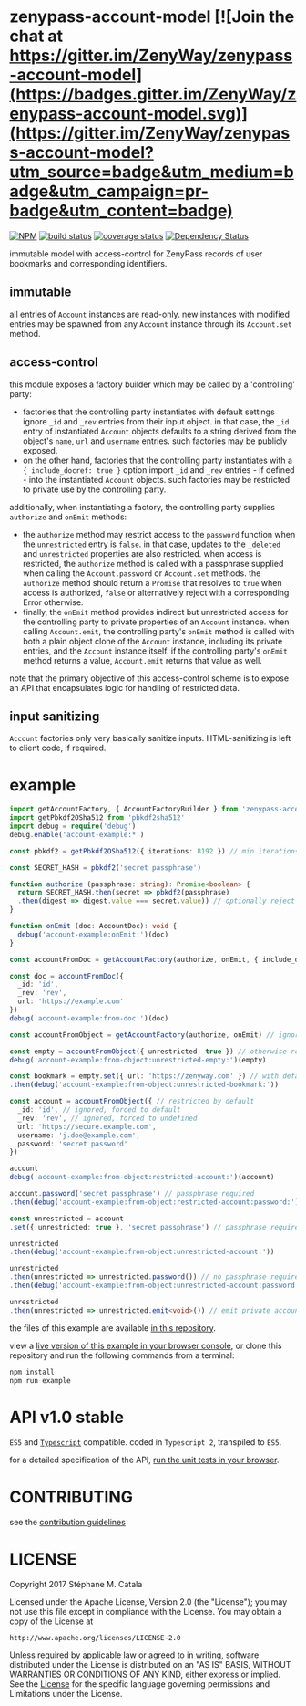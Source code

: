 # zenypass-account-model [![Join the chat at https://gitter.im/ZenyWay/zenypass-account-model](https://badges.gitter.im/ZenyWay/zenypass-account-model.svg)](https://gitter.im/ZenyWay/zenypass-account-model?utm_source=badge&utm_medium=badge&utm_campaign=pr-badge&utm_content=badge)
[![NPM](https://nodei.co/npm/zenypass-account-model.png?compact=true)](https://nodei.co/npm/zenypass-account-model/)
[![build status](https://travis-ci.org/ZenyWay/zenypass-account-model.svg?branch=master)](https://travis-ci.org/ZenyWay/zenypass-account-model)
[![coverage status](https://coveralls.io/repos/github/ZenyWay/zenypass-account-model/badge.svg?branch=master)](https://coveralls.io/github/ZenyWay/zenypass-account-model)
[![Dependency Status](https://gemnasium.com/badges/github.com/ZenyWay/zenypass-account-model.svg)](https://gemnasium.com/github.com/ZenyWay/zenypass-account-model)

immutable model with access-control for ZenyPass records
of user bookmarks and corresponding identifiers.

## immutable
all entries of `Account` instances are read-only.
new instances with modified entries may be spawned
from any `Account` instance through its `Account.set` method.

## access-control
this module exposes a factory builder
which may be called by a 'controlling' party:
* factories that the controlling party instantiates with default settings
ignore `_id` and `_rev` entries from their input object.
in that case, the `_id` entry of instantiated `Account` objects
defaults to a string derived from the object's
`name`, `url` and `username` entries.
such factories may be publicly exposed.
* on the other hand, factories that the controlling party
instantiates with a `{ include_docref: true }` option
import `_id` and `_rev` entries - if defined -
into the instantiated `Account` objects.
such factories may be restricted to private use
by the controlling party.

additionally, when instantiating a factory,
the controlling party supplies `authorize` and `onEmit` methods:
* the `authorize` method may restrict access to the `password` function
when the `unrestricted` entry is `false`.
in that case, updates to the `_deleted` and `unrestricted` properties
are also restricted.
when access is restricted, the `authorize` method is called with a passphrase
supplied when calling the `Account.password` or `Account.set` methods.
the `authorize` method should return a `Promise` that resolves
to `true` when access is authorized,
`false` or alternatively reject with a corresponding Error otherwise.
* finally, the `onEmit` method provides indirect but unrestricted access
for the controlling party to private properties of an `Account` instance.
when calling `Account.emit`, the controlling party's `onEmit` method
is called with both a plain object clone of the `Account` instance,
including its private entries, and the `Account` instance itself.
if the controlling party's `onEmit` method returns a value,
`Account.emit` returns that value as well.

note that the primary objective of this access-control scheme
is to expose an API that encapsulates logic for handling of restricted data.

## input sanitizing
`Account` factories only very basically sanitize inputs.
HTML-sanitizing is left to client code, if required.

# <a name="example"></a> example
```ts
import getAccountFactory, { AccountFactoryBuilder } from 'zenypass-account-model'
import getPbkdf2OSha512 from 'pbkdf2sha512'
import debug = require('debug')
debug.enable('account-example:*')

const pbkdf2 = getPbkdf2OSha512({ iterations: 8192 }) // min iterations

const SECRET_HASH = pbkdf2('secret passphrase')

function authorize (passphrase: string): Promise<boolean> {
  return SECRET_HASH.then(secret => pbkdf2(passphrase)
  .then(digest => digest.value === secret.value)) // optionally reject with Error when unauthorized
}

function onEmit (doc: AccountDoc): void {
  debug('account-example:onEmit:')(doc)
}

const accountFromDoc = getAccountFactory(authorize, onEmit, { include_docref: true })

const doc = accountFromDoc({
  _id: 'id',
  _rev: 'rev',
  url: 'https://example.com'
})
debug('account-example:from-doc:')(doc)

const accountFromObject = getAccountFactory(authorize, onEmit) // ignores DocRef entries

const empty = accountFromObject({ unrestricted: true }) // otherwise restricted by default
debug('account-example:from-object:unrestricted-empty:')(empty)

const bookmark = empty.set({ url: 'https://zenyway.com' }) // with default _id and name
.then(debug('account-example:from-object:unrestricted-bookmark:'))

const account = accountFromObject({ // restricted by default
  _id: 'id', // ignored, forced to default
  _rev: 'rev', // ignored, forced to undefined
  url: 'https://secure.example.com',
  username: 'j.doe@example.com',
  password: 'secret password'
})

account
debug('account-example:from-object:restricted-account:')(account)

account.password('secret passphrase') // passphrase required
.then(debug('account-example:from-object:restricted-account:password:'))

const unrestricted = account
.set({ unrestricted: true }, 'secret passphrase') // passphrase required

unrestricted
.then(debug('account-example:from-object:unrestricted-account:'))

unrestricted
.then(unrestricted => unrestricted.password()) // no passphrase required
.then(debug('account-example:from-object:unrestricted-account:password:'))

unrestricted
.then(unrestricted => unrestricted.emit<void>()) // emit private account object to onEmit listener
```
the files of this example are available [in this repository](./spec/example).

view a [live version of this example in your browser console](https://cdn.rawgit.com/ZenyWay/zenypass-account-model/v1.1.0/spec/example/index.html),
or clone this repository and run the following commands from a terminal:
```bash
npm install
npm run example
```

# <a name="api"></a> API v1.0 stable
`ES5` and [`Typescript`](http://www.typescriptlang.org/) compatible.
coded in `Typescript 2`, transpiled to `ES5`.

for a detailed specification of the API,
[run the unit tests in your browser](https://cdn.rawgit.com/ZenyWay/zenypass-account-model/v1.1.0/spec/web/index.html).

# <a name="contributing"></a> CONTRIBUTING
see the [contribution guidelines](./CONTRIBUTING.md)

# <a name="license"></a> LICENSE
Copyright 2017 Stéphane M. Catala

Licensed under the Apache License, Version 2.0 (the "License");
you may not use this file except in compliance with the License.
You may obtain a copy of the License at

    http://www.apache.org/licenses/LICENSE-2.0

Unless required by applicable law or agreed to in writing, software
distributed under the License is distributed on an "AS IS" BASIS,
WITHOUT WARRANTIES OR CONDITIONS OF ANY KIND, either express or implied.
See the [License](./LICENSE) for the specific language governing permissions and
Limitations under the License.
